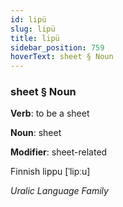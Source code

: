 ```yaml
---
id: lipü
slug: lipü
title: lipü
sidebar_position: 759
hoverText: sheet § Noun
---
```


### sheet § Noun

**Verb**: to be a sheet

**Noun**: sheet

**Modifier**: sheet-related

Finnish lippu [ˈlipːu]

*Uralic Language Family*